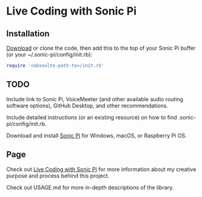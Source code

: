 # Live Coding with Sonic Pi

## Installation

[Download]() or clone the code, then add this to the top of your Sonic Pi buffer (or your ~/.sonic-pi/config/init.rb):

```ruby
require '<absoulte-path-to>/init.rb'
```

## TODO

Include link to Sonic Pi, VoiceMeeter (and other available audio routing software options), GitHub Desktop, and other recommendations.

Include detailed instructions (or an existing resource) on how to find .sonic-pi/config/init.rb.

Download and install [Sonic Pi](https://sonic-pi.net/) for Windows, macOS, or Raspberry Pi OS.

## Page

Check out [Live Coding with Sonic Pi](https://mulberry-sesame-fab.notion.site/Live-Coding-with-Sonic-Pi-b9ef9797bd1e4d3fa773bad0e6ee6cc1) for more information about my creative purpose and process behind this project.

Check out USAGE.md for more in-depth descriptions of the library.